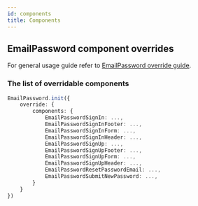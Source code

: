 ```yaml
---
id: components
title: Components
---
```


## EmailPassword component overrides
For general usage guide refer to [EmailPassword override guide](/docs/emailpassword/advanced-customizations/react-component-override/usage).

### The list of overridable components

<!--DOCUSAURUS_CODE_TABS-->
<!--ReactJS-->
```ts
EmailPassword.init({
    override: {
        components: {
            EmailPasswordSignIn: ...,
            EmailPasswordSignInFooter: ...,
            EmailPasswordSignInForm: ...,
            EmailPasswordSignInHeader: ...,
            EmailPasswordSignUp: ...,
            EmailPasswordSignUpFooter: ...,
            EmailPasswordSignUpForm: ...,
            EmailPasswordSignUpHeader: ...,
            EmailPasswordResetPasswordEmail: ...,
            EmailPasswordSubmitNewPassword: ...,
        }
    }
})
```
<!--END_DOCUSAURUS_CODE_TABS-->

